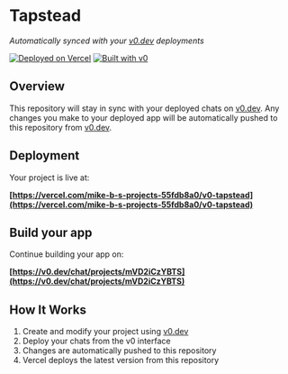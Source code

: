 # Tapstead

*Automatically synced with your [v0.dev](https://v0.dev) deployments*

[![Deployed on Vercel](https://img.shields.io/badge/Deployed%20on-Vercel-black?style=for-the-badge&logo=vercel)](https://vercel.com/mike-b-s-projects-55fdb8a0/v0-tapstead)
[![Built with v0](https://img.shields.io/badge/Built%20with-v0.dev-black?style=for-the-badge)](https://v0.dev/chat/projects/mVD2iCzYBTS)

## Overview

This repository will stay in sync with your deployed chats on [v0.dev](https://v0.dev).
Any changes you make to your deployed app will be automatically pushed to this repository from [v0.dev](https://v0.dev).

## Deployment

Your project is live at:

**[https://vercel.com/mike-b-s-projects-55fdb8a0/v0-tapstead](https://vercel.com/mike-b-s-projects-55fdb8a0/v0-tapstead)**

## Build your app

Continue building your app on:

**[https://v0.dev/chat/projects/mVD2iCzYBTS](https://v0.dev/chat/projects/mVD2iCzYBTS)**

## How It Works

1. Create and modify your project using [v0.dev](https://v0.dev)
2. Deploy your chats from the v0 interface
3. Changes are automatically pushed to this repository
4. Vercel deploys the latest version from this repository